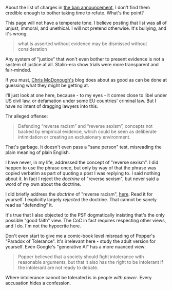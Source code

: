 About the list of charges in [the ban announcement](https://discuss.python.org/t/three-month-suspension-for-a-core-developer/60250), I don't find them credible enough to bother taking time to refute. What's the point?

This page will not have a temperate tone. I believe posting that list was all of unjust, immoral, and unethical. I will not pretend otherwise. It's bullying, and it's wrong.

> what is asserted without evidence may be dismissed without consideration

Any system of "justice" that won't even bother to present evidence is not a system of justice at all. Stalin-era show trials were more transparent and fair-minded.

If you must, [Chris MoDonough's](https://chrismcdonough.substack.com/p/the-shameful-defenestration-of-tim) blog does about as good as can be done at guessing what they might be getting at.

I'll just look at one here, because - to my eyes - it comes close to libel under US civil law, or defamation under some EU countries' criminal law. But I have no intent of dragging lawyers into this.

Thr alleged offense:

> Defending “reverse racism” and “reverse sexism”, concepts not backed by empirical evidence, which could be seen as deliberate intimidation or creating an exclusionary environment.

That's garbage. It doesn't even pass a "sane person" test, misreading the plain meaning of plain English.

I have never, in my life, addressed the concept of "reverse sexism". I did happen to use the phrase once, but only by way of that the phrase was copied verbatim as part of quoting a post I was replying to. I said nothing about it. In fact I reject the _doctrine_ of "reverse sexism", but never said a word of my own about the doctrine.

I did briefly address the _doctrine_ of "reverse racism", [here](https://discuss.python.org/t/im-leaving-too/58408/10). Read it for yourself. I explicitly largely _rejected_ the doctrine. That cannot be sanely read as "defending" it.

It's true that I also objected to the PSF dogmatically insisting that's the only possible "good faith" view. The CoC in fact requires respecting other views, and I do. I'm not the hypocrite here.

Don't even start to give me a comic-book level misreading of Popper's "Paradox of Tolerance". It's irrelevant here - study the adult version for yourself. Even Google's "generative AI" has a more nuanced view:

> Popper believed that a society should fight intolerance with reasonable arguments, but that it also has the right to be intolerant if the intolerant are not ready to debate. 

Where intolerance cannot be tolerated is in people _with power_. Every accusation hides a confession.
